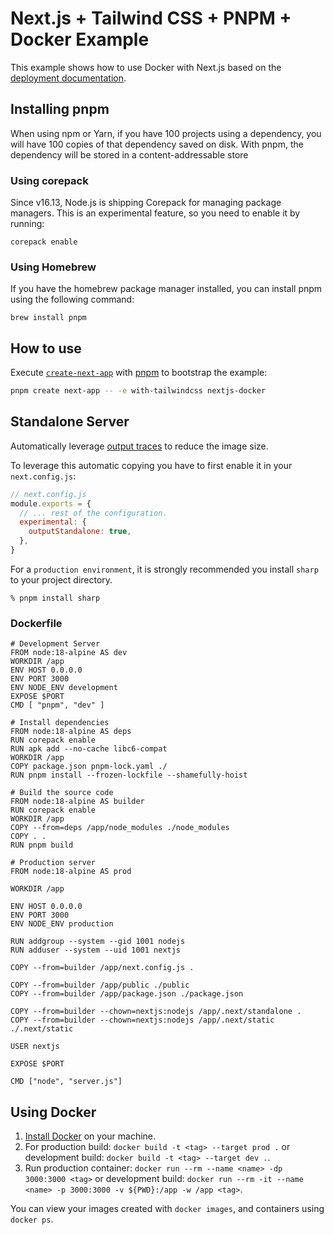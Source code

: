 # Next.js + Tailwind CSS + PNPM + Docker Example

This example shows how to use Docker with Next.js based on the [deployment documentation](https://nextjs.org/docs/deployment#docker-image).

## Installing pnpm

When using npm or Yarn, if you have 100 projects using a dependency, you will have 100 copies of that dependency saved on disk. With pnpm, the dependency will be stored in a content-addressable store

### Using corepack

Since v16.13, Node.js is shipping Corepack for managing package managers. This is an experimental feature, so you need to enable it by running:

```
corepack enable
```

### Using Homebrew

If you have the homebrew package manager installed, you can install pnpm using the following command:

```
brew install pnpm
```

## How to use

Execute [`create-next-app`](https://github.com/vercel/next.js/tree/canary/packages/create-next-app) with [pnpm](https://pnpm.io/cli/create) to bootstrap the example:

```bash
pnpm create next-app -- -e with-tailwindcss nextjs-docker
```

## Standalone Server

Automatically leverage [output traces](https://nextjs.org/docs/advanced-features/output-file-tracing) to reduce the image size.

To leverage this automatic copying you have to first enable it in your `next.config.js`:

```js
// next.config.js
module.exports = {
  // ... rest of the configuration.
  experimental: {
    outputStandalone: true,
  },
}
```

For a `production environment`, it is strongly recommended you install `sharp` to your project directory.

```
% pnpm install sharp
```

### Dockerfile

```docker
# Development Server
FROM node:18-alpine AS dev
WORKDIR /app
ENV HOST 0.0.0.0
ENV PORT 3000
ENV NODE_ENV development
EXPOSE $PORT
CMD [ "pnpm", "dev" ]

# Install dependencies
FROM node:18-alpine AS deps
RUN corepack enable
RUN apk add --no-cache libc6-compat
WORKDIR /app
COPY package.json pnpm-lock.yaml ./
RUN pnpm install --frozen-lockfile --shamefully-hoist

# Build the source code
FROM node:18-alpine AS builder
RUN corepack enable
WORKDIR /app
COPY --from=deps /app/node_modules ./node_modules
COPY . .
RUN pnpm build

# Production server
FROM node:18-alpine AS prod

WORKDIR /app

ENV HOST 0.0.0.0
ENV PORT 3000
ENV NODE_ENV production

RUN addgroup --system --gid 1001 nodejs
RUN adduser --system --uid 1001 nextjs

COPY --from=builder /app/next.config.js .

COPY --from=builder /app/public ./public
COPY --from=builder /app/package.json ./package.json

COPY --from=builder --chown=nextjs:nodejs /app/.next/standalone .
COPY --from=builder --chown=nextjs:nodejs /app/.next/static ./.next/static

USER nextjs

EXPOSE $PORT

CMD ["node", "server.js"]
```

## Using Docker

1. [Install Docker](https://docs.docker.com/get-docker/) on your machine.
2. For production build: `docker build -t <tag> --target prod .` or development build: `docker build -t <tag> --target dev .`.
3. Run production container: `docker run --rm --name <name> -dp 3000:3000 <tag>` or development build: `docker run --rm -it --name <name> -p 3000:3000 -v ${PWD}:/app -w /app <tag>`.

You can view your images created with `docker images`, and containers using `docker ps`.

